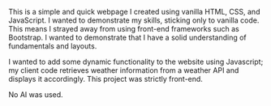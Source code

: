 This is a simple and quick webpage I created using vanilla HTML, CSS, and JavaScript. I wanted to demonstrate my skills, sticking only to vanilla code. This means I strayed away from using front-end frameworks such as Bootstrap. I wanted to demonstrate that I have a solid understanding of fundamentals and layouts.

I wanted to add some dynamic functionality to the website using Javascript; my client code retrieves weather information from a weather API and displays it accordingly. This project was strictly front-end.

No AI was used.
